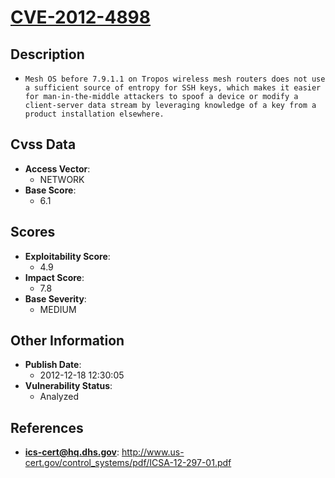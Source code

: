 
# [CVE-2012-4898](http://www.us-cert.gov/control_systems/pdf/ICSA-12-297-01.pdf)

## Description

- `Mesh OS before 7.9.1.1 on Tropos wireless mesh routers does not use a sufficient source of entropy for SSH keys, which makes it easier for man-in-the-middle attackers to spoof a device or modify a client-server data stream by leveraging knowledge of a key from a product installation elsewhere.`

## Cvss Data

- **Access Vector**:
  - NETWORK
- **Base Score**:
  - 6.1

## Scores

- **Exploitability Score**:
  - 4.9
- **Impact Score**:
  - 7.8
- **Base Severity**:
  - MEDIUM

## Other Information

- **Publish Date**:
  - 2012-12-18 12:30:05
- **Vulnerability Status**:
  - Analyzed

## References

- **ics-cert@hq.dhs.gov**: http://www.us-cert.gov/control_systems/pdf/ICSA-12-297-01.pdf
